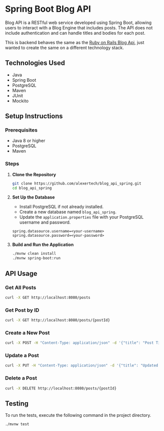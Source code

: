 # Spring Boot Blog API

Blog API is a RESTful web service developed using Spring Boot, allowing users to interact with a Blog Engine that includes posts. The API does not include authentication and can handle titles and bodies for each post.

This is backend behaves the same as the [Ruby on Rails Blog Api](https://github.com/alexertech/blog_api), just wanted to create the same on a different technology stack.

## Technologies Used

- Java
- Spring Boot
- PostgreSQL
- Maven
- JUnit
- Mockito

## Setup Instructions

### Prerequisites

- Java 8 or higher
- PostgreSQL
- Maven

### Steps

1. **Clone the Repository**
   ```sh
   git clone https://github.com/alexertech/blog_api_spring.git
   cd blog_api_spring
   ```

2. **Set Up the Database**
    - Install PostgreSQL if not already installed.
    - Create a new database named `blog_api_spring`.
    - Update the `application.properties` file with your PostgreSQL username and password.
   ```properties
   spring.datasource.username=<your-username>
   spring.datasource.password=<your-password>
   ```

3. **Build and Run the Application**
   ```sh
   ./mvnw clean install
   ./mvnw spring-boot:run
   ```

## API Usage

### Get All Posts
```sh
curl -X GET http://localhost:8080/posts
```

### Get Post by ID
```sh
curl -X GET http://localhost:8080/posts/{postId}
```

### Create a New Post
```sh
curl -X POST -H "Content-Type: application/json" -d '{"title": "Post Title", "body": "Post Body"}' http://localhost:8080/posts
```

### Update a Post
```sh
curl -X PUT -H "Content-Type: application/json" -d '{"title": "Updated Title", "body": "Updated Body"}' http://localhost:8080/posts/{postId}
```

### Delete a Post
```sh
curl -X DELETE http://localhost:8080/posts/{postId}
```

## Testing

To run the tests, execute the following command in the project directory.
```sh
./mvnw test
```

